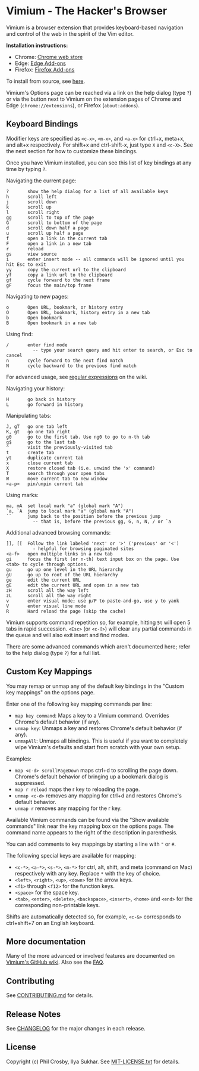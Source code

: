 # Vimium - The Hacker's Browser

Vimium is a browser extension that provides keyboard-based navigation and control of the web in the
spirit of the Vim editor.

**Installation instructions:**

- Chrome:
  [Chrome web store](https://chrome.google.com/extensions/detail/dbepggeogbaibhgnhhndojpepiihcmeb)
- Edge:
  [Edge Add-ons](https://microsoftedge.microsoft.com/addons/detail/vimium/djmieaghokpkpjfbpelnlkfgfjapaopa)
- Firefox: [Firefox Add-ons](https://addons.mozilla.org/en-GB/firefox/addon/vimium-ff/)

To install from source, see [here](CONTRIBUTING.md#installing-from-source).

Vimium's Options page can be reached via a link on the help dialog (type `?`) or via the button next
to Vimium on the extension pages of Chrome and Edge (`chrome://extensions`), or Firefox
(`about:addons`).

## Keyboard Bindings

Modifier keys are specified as `<c-x>`, `<m-x>`, and `<a-x>` for ctrl+x, meta+x, and alt+x
respectively. For shift+x and ctrl-shift-x, just type `X` and `<c-X>`. See the next section for how
to customize these bindings.

Once you have Vimium installed, you can see this list of key bindings at any time by typing `?`.

Navigating the current page:

    ?       show the help dialog for a list of all available keys
    h       scroll left
    j       scroll down
    k       scroll up
    l       scroll right
    gg      scroll to top of the page
    G       scroll to bottom of the page
    d       scroll down half a page
    u       scroll up half a page
    f       open a link in the current tab
    F       open a link in a new tab
    r       reload
    gs      view source
    i       enter insert mode -- all commands will be ignored until you hit Esc to exit
    yy      copy the current url to the clipboard
    yf      copy a link url to the clipboard
    gf      cycle forward to the next frame
    gF      focus the main/top frame

Navigating to new pages:

    o       Open URL, bookmark, or history entry
    O       Open URL, bookmark, history entry in a new tab
    b       Open bookmark
    B       Open bookmark in a new tab

Using find:

    /       enter find mode
              -- type your search query and hit enter to search, or Esc to cancel
    n       cycle forward to the next find match
    N       cycle backward to the previous find match

For advanced usage, see [regular expressions](https://github.com/philc/vimium/wiki/Find-Mode) on the
wiki.

Navigating your history:

    H       go back in history
    L       go forward in history

Manipulating tabs:

    J, gT   go one tab left
    K, gt   go one tab right
    g0      go to the first tab. Use ng0 to go to n-th tab
    g$      go to the last tab
    ^       visit the previously-visited tab
    t       create tab
    yt      duplicate current tab
    x       close current tab
    X       restore closed tab (i.e. unwind the 'x' command)
    T       search through your open tabs
    W       move current tab to new window
    <a-p>   pin/unpin current tab

Using marks:

    ma, mA  set local mark "a" (global mark "A")
    `a, `A  jump to local mark "a" (global mark "A")
    ``      jump back to the position before the previous jump
              -- that is, before the previous gg, G, n, N, / or `a

Additional advanced browsing commands:

    ]], [[  Follow the link labeled 'next' or '>' ('previous' or '<')
              - helpful for browsing paginated sites
    <a-f>   open multiple links in a new tab
    gi      focus the first (or n-th) text input box on the page. Use <tab> to cycle through options.
    gu      go up one level in the URL hierarchy
    gU      go up to root of the URL hierarchy
    ge      edit the current URL
    gE      edit the current URL and open in a new tab
    zH      scroll all the way left
    zL      scroll all the way right
    v       enter visual mode; use p/P to paste-and-go, use y to yank
    V       enter visual line mode
    R       Hard reload the page (skip the cache)

Vimium supports command repetition so, for example, hitting `5t` will open 5 tabs in rapid
succession. `<Esc>` (or `<c-[>`) will clear any partial commands in the queue and will also exit
insert and find modes.

There are some advanced commands which aren't documented here; refer to the help dialog (type `?`)
for a full list.

## Custom Key Mappings

You may remap or unmap any of the default key bindings in the "Custom key mappings" on the options
page.

Enter one of the following key mapping commands per line:

- `map key command`: Maps a key to a Vimium command. Overrides Chrome's default behavior (if any).
- `unmap key`: Unmaps a key and restores Chrome's default behavior (if any).
- `unmapAll`: Unmaps all bindings. This is useful if you want to completely wipe Vimium's defaults
  and start from scratch with your own setup.

Examples:

- `map <c-d> scrollPageDown` maps ctrl+d to scrolling the page down. Chrome's default behavior of
  bringing up a bookmark dialog is suppressed.
- `map r reload` maps the r key to reloading the page.
- `unmap <c-d>` removes any mapping for ctrl+d and restores Chrome's default behavior.
- `unmap r` removes any mapping for the r key.

Available Vimium commands can be found via the "Show available commands" link near the key mapping
box on the options page. The command name appears to the right of the description in parenthesis.

You can add comments to key mappings by starting a line with `"` or `#`.

The following special keys are available for mapping:

- `<c-*>`, `<a-*>`, `<s-*>`, `<m-*>` for ctrl, alt, shift, and meta (command on Mac) respectively
  with any key. Replace `*` with the key of choice.
- `<left>`, `<right>`, `<up>`, `<down>` for the arrow keys.
- `<f1>` through `<f12>` for the function keys.
- `<space>` for the space key.
- `<tab>`, `<enter>`, `<delete>`, `<backspace>`, `<insert>`, `<home>` and `<end>` for the
  corresponding non-printable keys.

Shifts are automatically detected so, for example, `<c-&>` corresponds to ctrl+shift+7 on an English
keyboard.

## More documentation

Many of the more advanced or involved features are documented on
[Vimium's GitHub wiki](https://github.com/philc/vimium/wiki). Also see the
[FAQ](https://github.com/philc/vimium/wiki/FAQ).

## Contributing

See [CONTRIBUTING.md](CONTRIBUTING.md) for details.

## Release Notes

See [CHANGELOG](CHANGELOG.md) for the major changes in each release.

## License

Copyright (c) Phil Crosby, Ilya Sukhar. See [MIT-LICENSE.txt](MIT-LICENSE.txt) for details.
